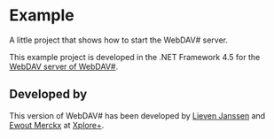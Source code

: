 Example
=======

A little project that shows how to start the WebDAV# server.

This example project is developed in the .NET Framework 4.5 for the [WebDAV server of WebDAV#][1].

## Developed by ##

This version of WebDAV# has been developed by [Lieven Janssen][2] and [Ewout Merckx][3] at [Xplore+][4].


  [1]: https://github.com/WebDAVSharp/WebDAVSharp.Server
  [2]: https://www.linkedin.com/in/lievenjanssen/
  [3]: https://www.linkedin.com/in/ewoutmerckx
  [4]: http://xploreplus.com/
